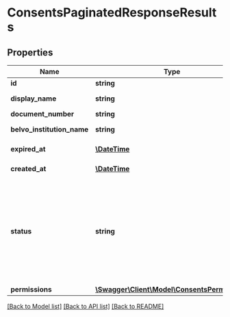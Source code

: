 # ConsentsPaginatedResponseResults

## Properties
Name | Type | Description | Notes
------------ | ------------- | ------------- | -------------
**id** | **string** | Belvo&#x27;s unique identifier for the current item. | [optional] 
**display_name** | **string** | The full name of the individual that initiated the consent, as provided by the institution. | [optional] 
**document_number** | **string** | The document number (CPF) of the individual. | [optional] 
**belvo_institution_name** | **string** | Belvo&#x27;s name for the open finance institution that the consent is related to. | [optional] 
**expired_at** | [**\DateTime**](\DateTime.md) | The ISO-8601 timestamp when the consent will expire. | [optional] 
**created_at** | [**\DateTime**](\DateTime.md) | The ISO-8601 timestamp of when the data point was created in Belvo&#x27;s database. | [optional] 
**status** | **string** | The status of the consent in the open finance network. Can be either:    - &#x60;AUTHORISED&#x60;: The consent is still valid for use until the &#x60;expired_at&#x60; date.   - &#x60;AWAITING_AUTHORISATION_CONFIRMATION&#x60;: The user must confirm within their institution.   - &#x60;AWAITING_AUTHORISATION&#x60;: The user has been redirected to their institution to grant consent.   - &#x60;REJECTED&#x60;: The user has not granted consent within their institution.   - &#x60;EXPIRED&#x60;: The consent has expired as of the &#x60;expired_at&#x60; date.   - &#x60;null&#x60; | [optional] 
**permissions** | [**\Swagger\Client\Model\ConsentsPermissions**](ConsentsPermissions.md) |  | [optional] 

[[Back to Model list]](../../README.md#documentation-for-models) [[Back to API list]](../../README.md#documentation-for-api-endpoints) [[Back to README]](../../README.md)

